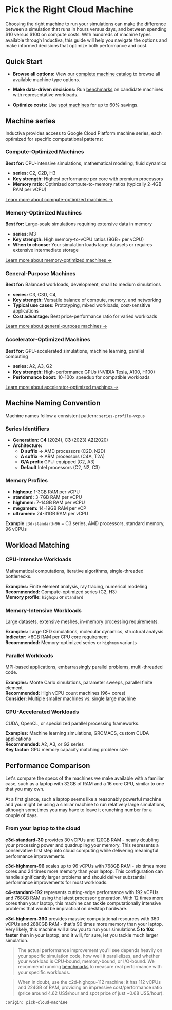 # Pick the Right Cloud Machine

Choosing the right machine to run your simulations can make the difference between a simulation that runs in hours versus days, and between spending $10 versus $100 on compute costs. With hundreds of machine types available through Inductiva, this guide will help you navigate the options and make informed decisions that optimize both performance and cost.

## Quick Start

- **Browse all options:** View our [complete machine catalog](https://console.inductiva.ai/machine-groups/instance-types) to browse all available machine type options.

- **Make data-driven decisions:** Run [benchmarks](https://inductiva.ai/guides/scale-up/benchmark/index) on candidate machines with representative workloads.

- **Optimize costs:** Use [spot machines](../machines/spot-machines.md) for up to 60% savings.

## Machine series

Inductiva provides access to Google Cloud Platform machine series, each optimized for specific computational patterns:

### Compute-Optimized Machines
**Best for:** CPU-intensive simulations, mathematical modeling, fluid dynamics
- **series:** C2, C2D, H3
- **Key strength:** Highest performance per core with premium processors
- **Memory ratio:** Optimized compute-to-memory ratios (typically 2-4GB RAM per vCPU)

[Learn more about compute-optimized machines →](https://cloud.google.com/compute/docs/compute-optimized-machines)

### Memory-Optimized Machines
**Best for:** Large-scale simulations requiring extensive data in memory
- **series:** M3
- **Key strength:** High memory-to-vCPU ratios (8GB+ per vCPU)
- **When to choose:** Your simulation loads large datasets or requires extensive intermediate storage

[Learn more about memory-optimized machines →](https://cloud.google.com/compute/docs/memory-optimized-machines)

### General-Purpose Machines
**Best for:** Balanced workloads, development, small to medium simulations
- **series:** C3, C3D, C4,
- **Key strength:** Versatile balance of compute, memory, and networking
- **Typical use cases:** Prototyping, mixed workloads, cost-sensitive applications
- **Cost advantage:** Best price-performance ratio for varied workloads

[Learn more about general-purpose machines →](https://cloud.google.com/compute/docs/general-purpose-machines)

### Accelerator-Optimized Machines
**Best for:** GPU-accelerated simulations, machine learning, parallel computing
- **series:** A2, A3, G2
- **Key strength:** High-performance GPUs (NVIDIA Tesla, A100, H100)
- **Performance boost:** 10-100x speedup for compatible workloads

[Learn more about accelerator-optimized machines →](https://cloud.google.com/compute/docs/accelerator-optimized-machines)

## Machine Naming Convention

Machine names follow a consistent pattern: `series-profile-vcpus`

### Series Identifiers
- **Generation:** C**4** (2024), C**3** (2023) A**2**(2020)
- **Architecture:**
  - **D suffix** → AMD processors (C2D, N2D)
  - **A suffix** → ARM processors (C4A, T2A)
  - **G/A prefix** GPU-equipped (G2, A3)
  - **Default** Intel processors (C2, N2, C3)

### Memory Profiles
- **highcpu:** 1-3GB RAM per vCPU
- **standard:** 3-7GB RAM per vCPU
- **highmem:** 7-14GB RAM per vCPU
- **megamem:** 14-19GB RAM per vCP
- **ultramem:** 24-31GB RAM per vCPU

**Example** `c3d-standard-96` = C3 series, AMD processors, standard memory, 96 vCPUs

## Workload Matching

### CPU-Intensive Workloads
Mathematical computations, iterative algorithms, single-threaded bottlenecks.

**Examples:** Finite element analysis, ray tracing, numerical modeling  
**Recommended:** Compute-optimized series (C2, H3)  
**Memory profile:** `highcpu` or `standard`

### Memory-Intensive Workloads
Large datasets, extensive meshes, in-memory processing requirements.

**Examples:** Large CFD simulations, molecular dynamics, structural analysis  
**Indicator:** >8GB RAM per CPU core requirement  
**Recommended:** Memory-optimized series or `highmem` variants

### Parallel Workloads
MPI-based applications, embarrassingly parallel problems, multi-threaded code.

**Examples:** Monte Carlo simulations, parameter sweeps, parallel finite element  
**Recommended:** High vCPU count machines (96+ cores)  
**Consider:** Multiple smaller machines vs. single large machine

### GPU-Accelerated Workloads
CUDA, OpenCL, or specialized parallel processing frameworks.

**Examples:** Machine learning simulations, GROMACS, custom CUDA applications  
**Recommended:** A2, A3, or G2 series  
**Key factor:** GPU memory capacity matching problem size

## Performance Comparison

Let's compare the specs of the machines we make available with a familiar case, such as a laptop with 32GB of RAM and a 16 core CPU, similar to one that you may own.

At a first glance, such a laptop seems like a reasonably powerful machine and you might be using a similar machine to run relatively large simulations, although sometimes you may have to leave it crunching number for a couple of days.

### From your laptop to the cloud

**c3d-standard-30** provides 30 vCPUs and 120GB RAM - nearly doubling your processing power and quadrupling your memory. This represents a conservative first step into cloud computing while delivering meaningful performance improvements.

**c3d-highmem-96** scales up to 96 vCPUs with 768GB RAM - six times more cores and 24 times more memory than your laptop. This configuration can handle significantly larger problems and should deliver substantial performance improvements for most workloads.

**c4-standard-192** represents cutting-edge performance with 192 vCPUs and 768GB RAM using the latest processor generation. With 12 times more cores than your laptop, this machine can tackle computationally intensive problems that would be impractical on desktop hardware.

**c3d-highmem-360** provides massive computational resources with 360 vCPUs and 2880GB RAM - that's 90 times more memory than your laptop. Very likely, this machine will allow you to run your simulations **5 to 10x faster** than in your laptop, and it will, for sure, let you tackle much larger simulation.

> The actual performance improvement you'll see depends heavily on your specific simulation code, how well it parallelizes, and whether your workload is CPU-bound, memory-bound, or I/O-bound. We recommend running [benchmarks](https://inductiva.ai/guides/scale-up/benchmark/index) to measure real performance with your specific workloads.

> When in doubt, use the c2d-highcpu-112 machine: it has 112 vCPUs and 224GB of RAM, providing an impressive cost/performance ratio (price around 4.62 US\$/hour and spot price of just ~0.68 US\$/hour).

```{banner_small}
:origin: pick-cloud-machine
```